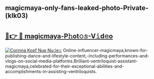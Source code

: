 ## magicmaya-only-fans​-leaked-photo​-Private-(klk03)


# <h2><a href="https://mediaupload.pro?title=magicmaya&ref=git">🔗👉 🔴 magicmaya-P𝚑ot𝚘𝚜-V𝚒d𝚎o</a></h2>

[![Corinna Kopf Nue Nu𝚍e𝚜](https://i.imgur.com/0qMVB7G.gif)](https://mediaupload.pro?title=magicmaya&ref=git)
Online-influencer-magicmaya,known-for-publishing-dance-and-lifestyle-content,-including-performances-and-vlogs-on-social-media-platforms.Brilliant-ventriloquist-assistant-magicmaya,celebrated-for-their-exceptional-abilities-and-accomplishments-in-assisting-ventriloquists.  